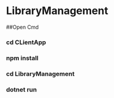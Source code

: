 # LibraryManagement

##Open Cmd
### cd CLientApp
### npm install

### cd LibraryManagement
### dotnet run
